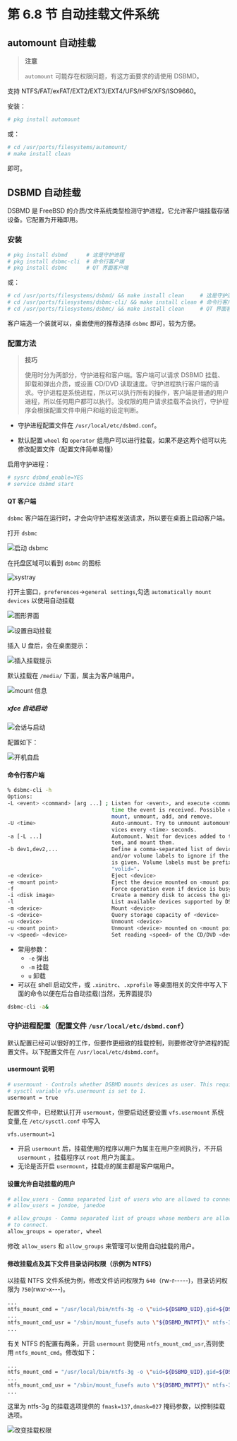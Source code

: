 # 第 6.8 节 自动挂载文件系统


## automount 自动挂载

>**注意**
>
>`automount` 可能存在权限问题，有这方面要求的请使用 DSBMD。

支持 NTFS/FAT/exFAT/EXT2/EXT3/EXT4/UFS/HFS/XFS/ISO9660。

安装：

```sh
# pkg install automount
```
或：

```sh
# cd /usr/ports/filesystems/automount/
# make install clean
```

即可。

## DSBMD 自动挂载

DSBMD 是 FreeBSD 的介质/文件系统类型检测守护进程，它允许客户端挂载存储设备。它配置为开箱即用。

### 安装

```sh
# pkg install dsbmd      # 这是守护进程
# pkg install dsbmc-cli  # 命令行客户端
# pkg install dsbmc      # QT 界面客户端
```

或：

```sh
# cd /usr/ports/filesystems/dsbmd/ && make install clean 	 # 这是守护进程
# cd /usr/ports/filesystems/dsbmc-cli/ && make install clean # 命令行客户端
# cd /usr/ports/filesystems/dsbmc/ && make install clean 	 # QT 界面客户端
```

客户端选一个装就可以，桌面使用的推荐选择 `dsbmc` 即可，较为方便。

### 配置方法

>**技巧**
>
>使用时分为两部分，守护进程和客户端。客户端可以请求 DSBMD 挂载、卸载和弹出介质，或设置 CD/DVD 读取速度。守护进程执行客户端的请求。守护进程是系统进程，所以可以执行所有的操作，客户端是普通的用户进程，所以任何用户都可以执行。没权限的用户请求挂载不会执行，守护程序会根据配置文件中用户和组的设定判断。

- 守护进程配置文件在 `/usr/local/etc/dsbmd.conf`。

- 默认配置 `wheel` 和 `operator` 组用户可以进行挂载，如果不是这两个组可以先修改配置文件（配置文件简单易懂） 

启用守护进程：

```sh
# sysrc dsbmd_enable=YES
# service dsbmd start
```


#### QT 客户端

`dsbmc` 客户端在运行时，才会向守护进程发送请求，所以要在桌面上启动客户端。

打开 `dsbmc`

![启动 dsbmc](../.gitbook/assets/dsbmd_dsbmc_start.png)

在托盘区域可以看到 `dsbmc` 的图标

![systray](../.gitbook/assets/dsbmd_dsbmc_systray.png)

打开主窗口，`preferences`->`general settings`,勾选 `automatically mount devices` 以使用自动挂载

![图形界面](../.gitbook/assets/dsbmd_dsbmc_gui.png)    

![设置自动挂载](../.gitbook/assets/dsbmd_dsbmc_options.png)

插入 U 盘后，会在桌面提示：

![插入挂载提示](../.gitbook/assets/dsbmd_dsbmc_add_tip.png)

默认挂载在 `/media/` 下面，属主为客户端用户。

![mount 信息](../.gitbook/assets/dsbmd_dsbmc_userperm.png)

##### xfce 自动启动

![会话与启动](../.gitbook/assets/dsbmd_dsbmc_5.png)

配置如下：

![开机自启](../.gitbook/assets/dsbmd_dsbmc_7.png)

#### 命令行客户端

```sh
% dsbmc-cli -h
Options:
-L <event> <command> [arg ...] ; Listen for <event>, and execute <command> every
                                 time the event is received. Possible events are
                                 mount, unmount, add, and remove.
-U <time>                        Auto-unmount. Try to unmount automounted de-
                                 vices every <time> seconds.
-a [-L ...]                      Automount. Wait for devices added to the sys-
                                 tem, and mount them.
-b dev1,dev2,...                 Define a comma-separated list of devices
                                 and/or volume labels to ignore if the -a option
                                 is given. Volume labels must be prefixed by
                                 "volid=".
-e <device>                      Eject <device>
-e <mount point>                 Eject the device mounted on <mount point>
-f                               Force operation even if device is busy.
-i <disk image>                  Create a memory disk to access the given image.
-l                               List available devices supported by DSBMD.
-m <device>                      Mount <device>
-s <device>                      Query storage capacity of <device>
-u <device>                      Unmount <device>
-u <mount point>                 Unmount <device> mounted on <mount point>
-v <speed> <device>              Set reading <speed> of the CD/DVD <device>
```

- 常用参数：
  - `-e` 弹出
  - `-m` 挂载
  - `u` 卸载
- 可以在 shell 启动文件，或 `.xinitrc`、`.xprofile` 等桌面相关的文件中写入下面的命令以便在后台自动挂载(当然，无界面提示)

```sh
dsbmc-cli -a&
```

### 守护进程配置（配置文件 `/usr/local/etc/dsbmd.conf`）

默认配置已经可以很好的工作，但要作更细致的挂载控制，则要修改守护进程的配置文件。以下配置文件在 `/usr/local/etc/dsbmd.conf`。

#### usermount 说明


```sh
# usermount - Controls whether DSBMD mounts devices as user. This requires the
# sysctl variable vfs.usermount is set to 1.
usermount = true
```

配置文件中，已经默认打开 `usermount`，但要启动还要设置 `vfs.usermount` 系统变量,在 `/etc/sysctl.conf` 中写入

```sh
vfs.usermount=1
```

- 开启 `usermount` 后，挂载使用的程序以用户为属主在用户空间执行，不开启 `usermount` ，挂载程序以 `root` 用户为属主。
- 无论是否开启 `usermount`，挂载点的属主都是客户端用户。

#### 设置允许自动挂载的用户

```sh
# allow_users - Comma separated list of users who are allowed to connect.
# allow_users = jondoe, janedoe

# allow_groups - Comma separated list of groups whose members are allowed
# to connect.
allow_groups = operator, wheel
```

修改 `allow_users` 和 `allow_groups` 来管理可以使用自动挂载的用户。

#### 修改挂载点及其下文件目录访问权限（示例为 NTFS）

以挂载 NTFS 文件系统为例，修改文件访问权限为 `640`（rw-r-----)，目录访问权限为 `750`(rwxr-x---)。 

```sh
...
ntfs_mount_cmd = "/usr/local/bin/ntfs-3g -o \"uid=${DSBMD_UID},gid=${DSBMD_GID}\" ${DSBMD_DEVICE} \"${DSBMD_MNTPT}\""
...
ntfs_mount_cmd_usr = "/sbin/mount_fusefs auto \"${DSBMD_MNTPT}\" ntfs-3g ${DSBMD_DEVICE} \"${DSBMD_MNTPT}\""
...
```

有关 NTFS 的配置有两条，开启 `usermount` 则使用 `ntfs_mount_cmd_usr`,否则使用 `ntfs_mount_cmd`。修改如下：

```sh
...
ntfs_mount_cmd = "/usr/local/bin/ntfs-3g -o \"uid=${DSBMD_UID},gid=${DSBMD_GID},fmask=137,dmask=027\" ${DSBMD_DEVICE} \"${DSBMD_MNTPT}\""
...
ntfs_mount_cmd_usr = "/sbin/mount_fusefs auto \"${DSBMD_MNTPT}\" ntfs-3g -o fmask=137,dmask=027 r${DSBMD_DEVICE} \"${DSBMD_MNTPT}\""
...
```

这里为 ntfs-3g 的挂载选项提供的 `fmask=137,dmask=027` 掩码参数，以控制挂载选项。

![改变挂载权限](../.gitbook/assetsdsbmd_customperm.png)
